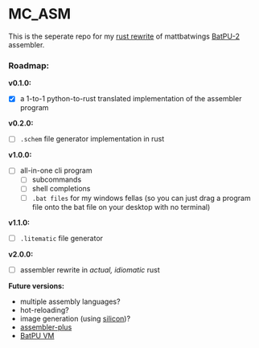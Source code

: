 # MC_ASM

This is the seperate repo for my [rust rewrite]() of mattbatwings [BatPU-2]() assembler.

### Roadmap:
**v0.1.0:**
- [x] a 1-to-1 python-to-rust translated implementation of the assembler program

**v0.2.0:**
- [ ] `.schem` file generator implementation in rust

**v1.0.0:**
- [ ] all-in-one cli program
	- [ ] subcommands
	- [ ] shell completions
	- [ ] `.bat files` for my windows fellas (so you can just drag a program file onto the bat file on your desktop with no terminal)

**v1.1.0:**
- [ ] `.litematic` file generator

**v2.0.0:**
- [ ] assembler rewrite in *actual, idiomatic* rust

**Future versions:**
- multiple assembly languages?
- hot-reloading?
- image generation (using [silicon](https://github.com/Aloxaf/silicon))?
- [assembler-plus](https://github.com/SpideyZac/assembler-plus)
- [BatPU VM](https://github.com/ZpippoZ/BatPU2-VM-Java)
